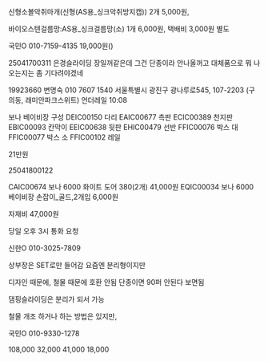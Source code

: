 

신형소볼악취마개(신형(AS용_싱크악취방지캡)) 2개 5,000원, 

바이오스텐걸름망:AS용_싱크걸름망(소) 1개 6,000원, 택배비 3,000원 별도

국민O 010-7159-4135
19,000원()

25041700311
은경슬라이딩 장일꺼같은데 그건 단종이라 안나올꺼고
대체품으로 뭐 나오는지는 좀 기다려야겠네


19923660 변명숙 010 7607 1540
서울특별시 광진구 광나루로545, 107-2203 (구의동, 래미안파크스위트)
언더레일 10:08


보나 베이비장 구성
DEIC00150 다리
EAIC00677 측판
ECIC00389 천지판
EBIC00093 칸막이
EEIC00638 뒷판
EHIC00479 선반
FFIC00076 박스 대
FFIC00077 박스 소
FFIC00102 레일

21만원



25041800122

CAIC00674 보나 6000 화이트 도어 380(2개)  41,000원
EQIC00034 보나 6000 베이비장 손잡이_골드,2개입  6,000원

자재비 47,000원



당일 오후 3시 통화 요청

신한O 010-3025-7809



상부장은 SET로만 들어감
요즘엔 분리형이지만

디자인 때문에, 철물 때문에 호환 안됨
단종이면 90퍼 안된다 보면됨

댐핑슬라이딩은 분리가 되서 가능

철물 개조 하거나 하는 방법은 있지만, 


국민O 010-9330-1278



108,000
32,000
41,000
18,000
